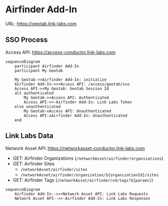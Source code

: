 # Airfinder Add-In

URL: https://geotab.link-labs.com


## SSO Process

Access API: https://access-conductor.link-labs.com


```mermaid
sequenceDiagram
    participant Airfinder Add-In
    participant My Geotab

    My Geotab->>Airfinder Add-In: initialize
    Airfinder Add-In->>+Access API: /access/geotab/sso
    Access API->>My Geotab: Geotab Session Id
    alt authenticated
        My Geotab->>Access API: Authenticated
        Access API->>-Airfinder Add-In: Link Labs Token
    else unauthenticated
        My Geotab-xAccess API: Unauthenticated
        Access API-xAirfinder Add-In: Unauthenticated
    end
```

## Link Labs Data

Network Asset API: https://networkasset-conductor.link-labs.com


- GET: Airfinder Organizations (`/networkAsset/airfinder/organizations`)
- GET: Airfinder Sites
  - `/networkAsset/airfinder/sites`
  - `/networkAsset/airfinder/organization/${organizationId}/sites`
- GET: Airfinder Tags (`/networkAsset/airfinder/v4/tags?${params}`)

```mermaid
sequenceDiagram
    Airfinder Add-In-->>+Network Asset API: Link Labs Requests
    Network Asset API-->>-Airfinder Add-In: Link Labs Responses
```
